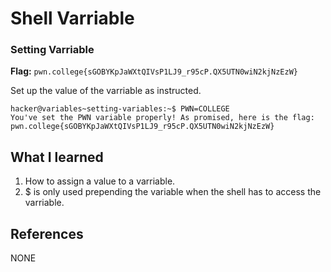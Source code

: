 # Shell Varriable 

### Setting Varriable 

**Flag:** `pwn.college{sGOBYKpJaWXtQIVsP1LJ9_r95cP.QX5UTN0wiN2kjNzEzW}`

Set up the value of the varriable as instructed. 

```
hacker@variables~setting-variables:~$ PWN=COLLEGE
You've set the PWN variable properly! As promised, here is the flag:
pwn.college{sGOBYKpJaWXtQIVsP1LJ9_r95cP.QX5UTN0wiN2kjNzEzW}
```

## What I learned

1. How to assign a value to a varriable.
2. $ is only used prepending the variable when the shell has to access the varriable. 

## References

NONE
